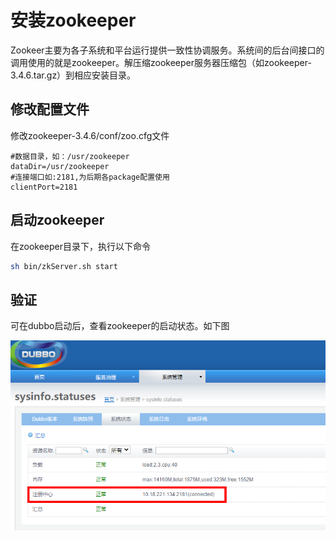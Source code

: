 # 安装zookeeper

Zookeer主要为各子系统和平台运行提供一致性协调服务。系统间的后台间接口的调用使用的就是zookeeper。解压缩zookeeper服务器压缩包（如zookeeper-3.4.6.tar.gz）到相应安装目录。

## 修改配置文件

修改zookeeper-3.4.6/conf/zoo.cfg文件

```properties
#数据目录，如：/usr/zookeeper
dataDir=/usr/zookeeper
#连接端口如:2181,为后期各package配置使用
clientPort=2181
```

## 启动zookeeper

在zookeeper目录下，执行以下命令

```bash
sh bin/zkServer.sh start
```

## 验证

可在dubbo启动后，查看zookeeper的启动状态。如下图

![5](zookeeper.png)   